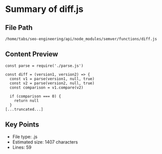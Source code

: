 # Summary of diff.js
  
## File Path
`/home/tabs/seo-engineering/api/node_modules/semver/functions/diff.js`

## Content Preview
```
const parse = require('./parse.js')

const diff = (version1, version2) => {
  const v1 = parse(version1, null, true)
  const v2 = parse(version2, null, true)
  const comparison = v1.compare(v2)

  if (comparison === 0) {
    return null
  }
[...truncated...]
```

## Key Points
- File type: .js
- Estimated size: 1407 characters
- Lines: 59
